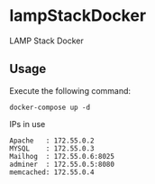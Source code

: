 # lampStackDocker
LAMP Stack Docker

Usage
-----

Execute the following command:

  ```docker-compose up -d```
  
IPs in use 

  ```
  Apache   : 172.55.0.2
  MYSQL    : 172.55.0.3
  Mailhog  : 172.55.0.6:8025
  adminer  : 172.55.0.5:8080
  memcached: 172.55.0.4
  
  ```
